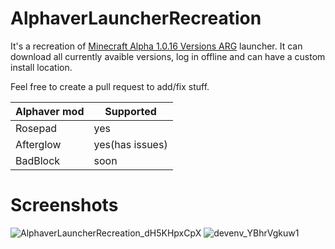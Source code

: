 # AlphaverLauncherRecreation
It's a recreation of [Minecraft Alpha 1.0.16 Versions ARG](https://www.youtube.com/@user-le2ev9cj8q) launcher.
It can download all currently avaible versions, log in offline and can have a custom install location.

Feel free to create a pull request to add/fix stuff.

| Alphaver mod      | Supported       |
|-------------------|-----------------|
| Rosepad           | yes             |
| Afterglow         | yes(has issues) |
| BadBlock          | soon            |

# Screenshots
![AlphaverLauncherRecreation_dH5KHpxCpX](https://user-images.githubusercontent.com/99086327/218202963-a546e791-478f-47fc-b55a-ef59aa82d417.png)
![devenv_YBhrVgkuw1](https://user-images.githubusercontent.com/99086327/218203013-39ff2fc7-6fb1-491e-849e-20ad6279a6d4.gif)
